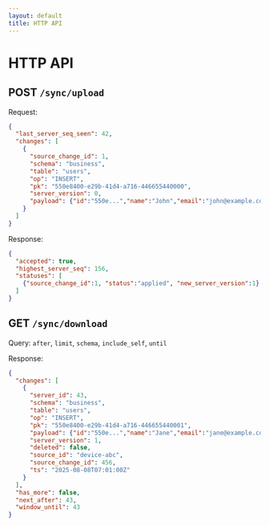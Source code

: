```yaml
---
layout: default
title: HTTP API
---
```


# HTTP API

## POST `/sync/upload`

Request:
```json
{
  "last_server_seq_seen": 42,
  "changes": [
    {
      "source_change_id": 1,
      "schema": "business",
      "table": "users",
      "op": "INSERT",
      "pk": "550e8400-e29b-41d4-a716-446655440000",
      "server_version": 0,
      "payload": {"id":"550e...","name":"John","email":"john@example.com"}
    }
  ]
}
```

Response:
```json
{
  "accepted": true,
  "highest_server_seq": 156,
  "statuses": [
    {"source_change_id":1, "status":"applied", "new_server_version":1}
  ]
}
```

## GET `/sync/download`

Query: `after`, `limit`, `schema`, `include_self`, `until`

Response:
```json
{
  "changes": [
    {
      "server_id": 43,
      "schema": "business",
      "table": "users",
      "op": "INSERT",
      "pk": "550e8400-e29b-41d4-a716-446655440001",
      "payload": {"id":"550e...","name":"Jane","email":"jane@example.com"},
      "server_version": 1,
      "deleted": false,
      "source_id": "device-abc",
      "source_change_id": 456,
      "ts": "2025-08-08T07:01:00Z"
    }
  ],
  "has_more": false,
  "next_after": 43,
  "window_until": 43
}
```

